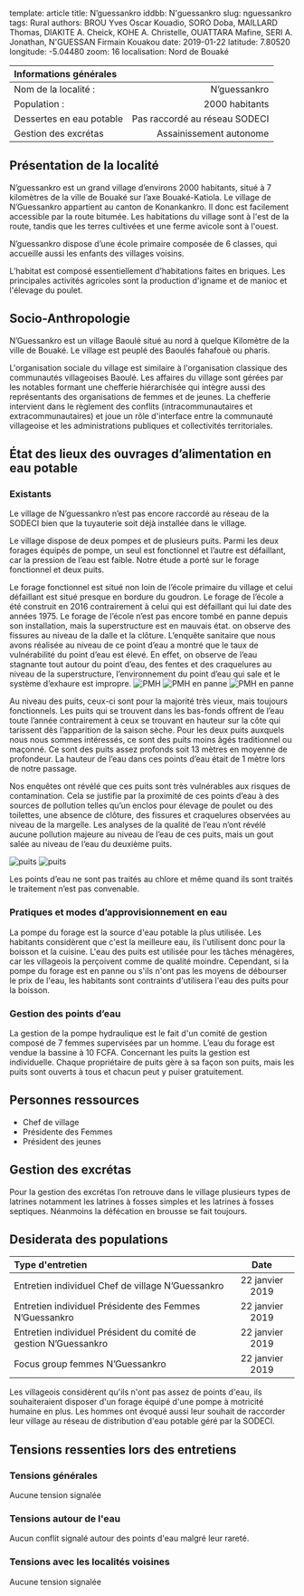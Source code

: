template: article
title: N’guessankro
iddbb: N'guessankro
slug: nguessankro
tags: Rural
authors: BROU Yves Oscar Kouadio, SORO Doba, MAILLARD Thomas, DIAKITE A. Cheick, KOHE A. Christelle, OUATTARA Mafine, SERI A. Jonathan, N'GUESSAN Firmain Kouakou
date: 2019-01-22
latitude: 7.80520
longitude: -5.04480
zoom: 16
localisation: Nord de Bouaké


|Informations générales||
|:--|--:|
| Nom de la localité : | N’guessankro | 
| Population : | 2000 habitants | 
| Dessertes en eau potable | Pas raccordé au réseau SODECI | 
| Gestion des excrétas | Assainissement autonome | 

## Présentation de la localité

N’guessankro est un grand village d’environs 2000 habitants,  situé à 7 kilomètres de la ville de Bouaké sur l’axe Bouaké-Katiola. Le village de N’Guessankro appartient au canton de Konankankro. Il donc est facilement accessible par la route bitumée. Les habitations du village sont à l'est de la route, tandis que les terres cultivées et une ferme avicole sont à l'ouest.


N’guessankro dispose d’une école primaire composée de 6 classes, qui accueille aussi les enfants des villages voisins. 



L’habitat est composé essentiellement d’habitations faites en briques. Les principales activités agricoles sont la production d'igname et de manioc et l'élevage du poulet.

## Socio-Anthropologie

N’Guessankro est un village Baoulé situé au nord à quelque Kilomètre de la ville de Bouaké. Le village est peuplé des Baoulés fahafouè ou pharis.


 L'organisation sociale du village est similaire à l'organisation classique des communautés villageoises Baoulé. Les affaires du village sont gérées par les notables formant une chefferie hiérarchisée qui intègre aussi des représentants des organisations de femmes et de jeunes. La chefferie intervient dans le règlement des conflits (intracommunautaires et extracommunautaires) et joue un rôle d'interface entre la communauté villageoise et les administrations publiques et collectivités territoriales.


 


## État des lieux des ouvrages d’alimentation en eau potable

### Existants 
Le village de N’guessankro n’est pas encore raccordé au réseau de la SODECI bien que la tuyauterie soit déjà installée dans le village.


Le village dispose de deux pompes et de plusieurs puits. Parmi les deux forages équipés de pompe, un seul est fonctionnel et l’autre est défaillant, car la pression de l’eau est faible. Notre étude a porté sur le forage fonctionnel et deux puits.


Le forage fonctionnel est situé  non loin de l’école primaire du village et celui défaillant est situé presque en bordure du goudron.
Le forage de l’école a été construit en 2016 contrairement à celui qui est défaillant qui lui date des années 1975. Le forage de l’école n’est pas encore tombé en panne depuis son installation, mais la superstructure est en mauvais état. on observe des fissures au niveau de la dalle et la clôture. L’enquête sanitaire que nous avons réalisée au niveau de ce point d’eau a montré que le taux de vulnérabilité du point d’eau est élevé. En effet, on observe de l’eau stagnante tout autour du point d’eau, des fentes et des craquelures au niveau de la superstructure, l’environnement du point d’eau qui sale et le système d’exhaure est impropre.
![PMH](images/Nguessankro1.jpg "PMH")
![PMH en panne](images/Nguessankro3.jpg "PMH en panne")
![PMH en panne](images/Nguessankro4.jpg "PMH en panne")




Au niveau des puits, ceux-ci sont pour la majorité très vieux, mais toujours fonctionnels. Les puits qui se trouvent dans les bas-fonds offrent de l’eau toute l’année contrairement à ceux se trouvant en hauteur sur la côte qui tarissent dès l’apparition de la saison sèche.
Pour les deux puits auxquels nous nous sommes intéressés, ce sont des puits moins âgés traditionnel ou maçonné. Ce sont des puits assez profonds soit 13 mètres en moyenne de profondeur. La hauteur de l’eau dans ces points d’eau était de 1 mètre lors de notre passage.


Nos enquêtes ont révélé que ces puits sont très vulnérables aux risques de contamination. Cela se justifie par la proximité de ces points d’eau à des sources de pollution telles qu’un enclos pour élevage de poulet ou des toilettes, une absence de clôture, des fissures et craquelures observées au niveau de la margelle. Les analyses de la qualité de l’eau n’ont révélé aucune pollution majeure au niveau de l’eau de ces puits, mais un gout salée au niveau de l’eau du deuxième puits. 

![puits](images/Nguessankro5.jpg "puits")
![puits](images/Nguessankro2.jpg "Puits")

Les points d’eau ne sont pas traités au chlore et même quand ils sont traités le traitement n’est pas convenable.



### Pratiques et modes d’approvisionnement en eau

La pompe du forage est la source d'eau potable la plus utilisée. Les habitants considèrent que c'est la meilleure eau, ils l'utilisent donc pour la boisson et la cuisine. L'eau des puits est utilisée pour les tâches ménagères, car les villageois la perçoivent comme de qualité moindre. Cependant, si la pompe du forage est en panne ou s'ils n'ont pas les moyens de débourser le prix de l'eau, les habitants sont contraints d'utilisera l'eau des puits pour la boisson. 
### Gestion des points d’eau
La gestion de la pompe hydraulique est le fait d'un comité de gestion composé de 7 femmes supervisées par un homme. L’eau du forage est vendue la bassine à 10 FCFA. Concernant les puits la gestion est individuelle. Chaque propriétaire de puits gère à sa façon son puits, mais les puits sont ouverts à tous et chacun peut y puiser gratuitement.
## Personnes ressources 
* Chef de village 
* Présidente des Femmes
* Président des jeunes

## Gestion des excrétas 
Pour la gestion des excrétas l’on retrouve dans le village plusieurs types de latrines notamment les latrines à fosses simples et les latrines à fosses septiques. Néanmoins la défécation en brousse se fait toujours.
## Desiderata des populations
| Type d'entretien | Date | 
| :-- | :--: | 
| Entretien individuel Chef de village N’Guessankro|22 janvier 2019| 
| Entretien individuel Présidente des Femmes N’Guessankro|22 janvier 2019|
| Entretien individuel Président du comité de gestion N’Guessankro|22 janvier 2019| 
| Focus group femmes N’Guessankro|22 janvier 2019|


Les villageois considèrent qu'ils n'ont pas assez de points d'eau, ils souhaiteraient disposer d'un forage équipé d'une pompe à motricité humaine en plus. Les hommes ont évoqué aussi leur souhait de raccorder leur village au réseau de distribution d'eau potable géré par la SODECI. 

## Tensions ressenties lors des entretiens

### Tensions générales

Aucune tension signalée

### Tensions autour de l'eau

Aucun conflit signalé autour des points d'eau malgré leur rareté.
### Tensions avec les localités voisines
Aucune tension signalée



